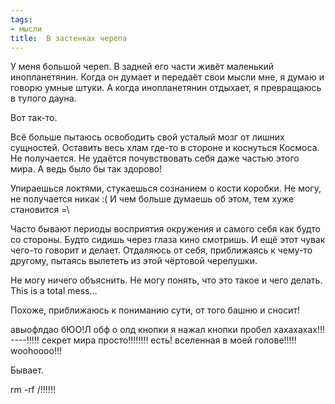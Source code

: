 ```yaml
---
tags:
- мысли
title:  В застенках черепа
---
```


У меня большой череп. В задней его части живёт маленький инопланетянин.
Когда он думает и передаёт свои мысли мне, я думаю и говорю умные штуки.
А когда инопланетянин отдыхает, я превращаюсь в тупого дауна.

Вот так-то.

Всё больше пытаюсь освободить свой усталый мозг от лишних сущностей.
Оставить весь хлам где-то в стороне и коснуться Космоса. Не получается.
Не удаётся почувствовать себя даже частью этого мира. А ведь было бы так
здорово!

Упираешься локтями, стукаешься сознанием о кости коробки. Не могу, не
получается никак :( И чем больше думаешь об этом, тем хуже становится
=\\

Часто бывают периоды восприятия окружения и самого себя как будто со
стороны. Будто сидишь через глаза кино смотришь. И ещё этот чувак
чего-то говорит и делает. Отдаляюсь от себя, приближаясь к чему-то
другому, пытаясь вылететь из этой чёртовой черепушки.

Не могу ничего объяснить. Не могу понять, что это такое и чего делать.
This is a total mess…

Похоже, приближаюсь к пониманию сути, от того башню и сносит!

авыофлдао бЮО!Л обф о олд кнопки я нажал кнопки пробел хахахахах!!!
----!!!!! секрет мира просто!!!!!!!! есть! вселенная в моей голове!!!!!
woohoooo!!!

Бывает.

rm -rf /!!!!!!
